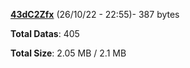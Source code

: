 [**43dC2Zfx**](/data/43dC2Zfx.txt) (26/10/22 - 22:55)- 387 bytes

**Total Datas**: 405

**Total Size**: 2.05 MB / 2.1 MB